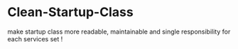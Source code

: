 # Clean-Startup-Class
make startup class more readable, maintainable and single responsibility for each services set !
